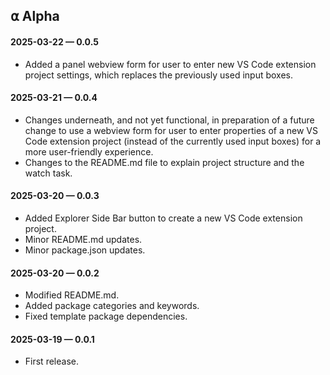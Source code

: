 ## ⍺ Alpha

#### 2025-03-22 — 0.0.5

-   Added a panel webview form for user to enter new VS Code extension project settings, which replaces the previously used input boxes.

#### 2025-03-21 — 0.0.4

-   Changes underneath, and not yet functional, in preparation of a future change to use a webview form for user to enter properties of a new VS Code extension project (instead of the currently used input boxes) for a more user-friendly experience.
-   Changes to the README.md file to explain project structure and the watch task.

#### 2025-03-20 — 0.0.3

-   Added Explorer Side Bar button to create a new VS Code extension project.
-   Minor README.md updates.
-   Minor package.json updates.

#### 2025-03-20 — 0.0.2

-   Modified README.md.
-   Added package categories and keywords.
-   Fixed template package dependencies.

#### 2025-03-19 — 0.0.1

-   First release.
